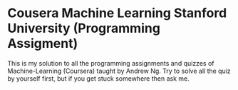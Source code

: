 # Cousera Machine Learning Stanford University (Programming Assigment) 
This is my solution to all the programming assignments and quizzes of Machine-Learning (Coursera) taught by Andrew Ng.
Try to solve all the quiz by yourself first, but if you get stuck somewhere then ask me.


